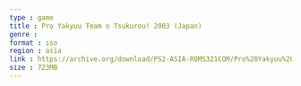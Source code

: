 ```yaml
---
type : game
title : Pro Yakyuu Team o Tsukurou! 2003 (Japan)
genre : 
format : iso
region : asia
link : https://archive.org/download/PS2-ASIA-ROMS321COM/Pro%20Yakyuu%20Team%20o%20Tsukurou%21%202003%20%28Japan%29.7z
size : 723MB
---
```

